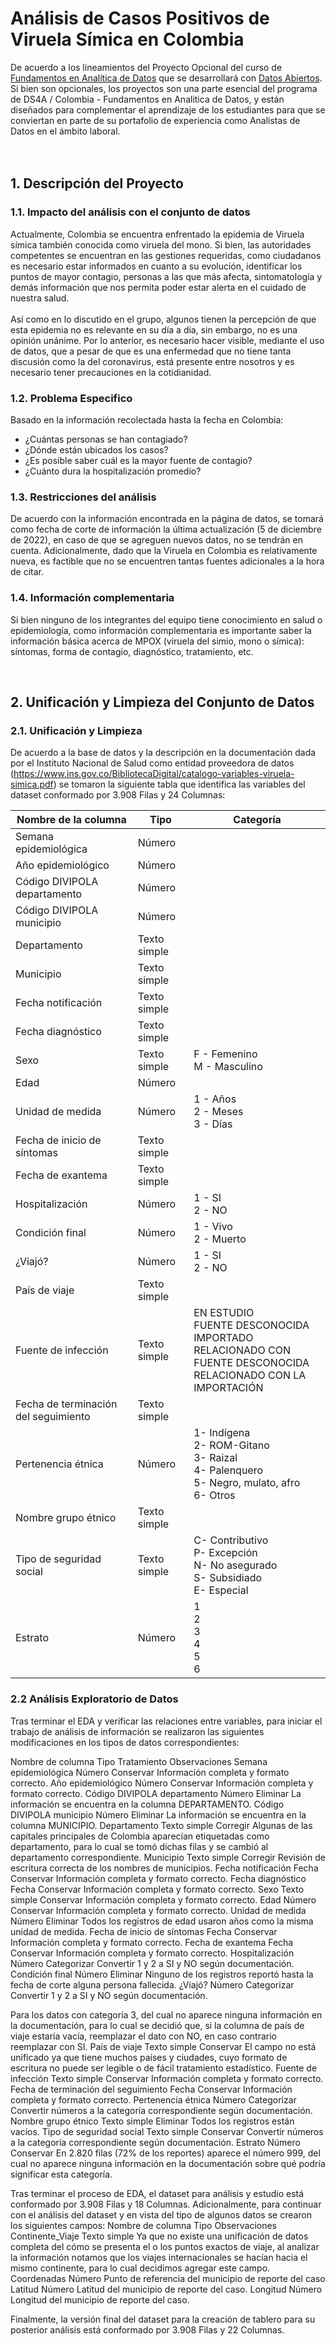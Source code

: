 # Análisis de Casos Positivos de Viruela Símica en Colombia
De acuerdo a los lineamientos del Proyecto Opcional del curso de [Fundamentos en Analítica de Datos](https://www.correlation-one.com/es-co/data-science-for-all-colombia) que se desarrollará con [Datos Abiertos](https://www.datos.gov.co/). Si bien son opcionales, los proyectos son una parte esencial del programa de DS4A / Colombia - Fundamentos en Analitica de Datos, y están diseñados para complementar el aprendizaje de los estudiantes para que se conviertan en parte de su portafolio de experiencia como Analistas de Datos en el ámbito laboral.
<br/>
<br/>
<br/>

## 1. Descripción del Proyecto

### 1.1. Impacto del análisis con el conjunto de datos
Actualmente, Colombia se encuentra enfrentado la epidemia de Viruela símica también conocida como viruela del mono. Si bien, las autoridades competentes se encuentran en las gestiones requeridas, como ciudadanos es necesario estar informados en cuanto a su evolución, identificar los puntos de mayor contagio, personas a las que más afecta, sintomatología y demás información que nos permita poder estar alerta en el cuidado de nuestra salud.  
<br/>
Así como en lo discutido en el grupo, algunos tienen la percepción de que esta epidemia no es relevante en su día a día, sin embargo, no es una opinión unánime. Por lo anterior, es necesario hacer visible, mediante el uso de datos, que a pesar de que es una enfermedad que no tiene tanta discusión como la del coronavirus, está presente entre nosotros y es necesario tener precauciones en la cotidianidad.

### 1.2. Problema Especifico 
Basado en la información recolectada hasta la fecha en Colombia:
- ¿Cuántas personas se han contagiado?
- ¿Dónde están ubicados los casos?
- ¿Es posible saber cuál es la mayor fuente de contagio?
- ¿Cuánto dura la hospitalización promedio? 

### 1.3.  Restricciones del análisis  
De acuerdo con la información encontrada en la página de datos, se tomará como fecha de corte de información la última actualización (5 de diciembre de 2022), en caso de que se agreguen nuevos datos, no se tendrán en cuenta. Adicionalmente, dado que la Viruela en Colombia es relativamente nueva, es factible que no se encuentren tantas fuentes adicionales a la hora de citar.

### 1.4.  Información complementaria  
Si bien ninguno de los integrantes del equipo tiene conocimiento en salud o epidemiología, como información complementaria es importante saber la información básica acerca de MPOX (viruela del simio, mono o símica): síntomas, forma de contagio, diagnóstico, tratamiento, etc. 

<br/>

## 2. Unificación y Limpieza del Conjunto de Datos

### 2.1. Unificación y Limpieza
De acuerdo a la base de datos y la descripción en la documentación dada por el Instituto Nacional de Salud como entidad proveedora de datos (https://www.ins.gov.co/BibliotecaDigital/catalogo-variables-viruela-simica.pdf) se tomaron la siguiente tabla que identifica las variables del dataset conformado por 3.908 Filas y 24 Columnas:

| Nombre de la columna | Tipo                                                               | Categoría         |
| ----------------- | ------------------------------------------------------------------ | -------------------- |
| Semana epidemiológica	| Número | |
| Año epidemiológico | Número | |
| Código DIVIPOLA departamento | Número | |
| Código DIVIPOLA municipio	| Número | |
| Departamento | Texto simple | |	
| Municipio	| Texto simple | |	
| Fecha notificación | Texto simple | |	
| Fecha diagnóstico	| Texto simple | |	
| Sexo | Texto simple	| F - Femenino <br/> M - Masculino |
| Edad | Número | |
| Unidad de medida | Número | 1 - Años <br/> 2 - Meses <br/> 3 - Días |
| Fecha de inicio de síntomas	| Texto simple | |	
| Fecha de exantema	| Texto simple | |	
| Hospitalización	| Número | 1 - SI <br/> 2 - NO |
| Condición final	| Número | 1 - Vivo <br/> 2 - Muerto |
| ¿Viajó?	| Número | 1 - SI <br/> 2 - NO |
| País de viaje	| Texto simple | |	
| Fuente de infección	| Texto simple | EN ESTUDIO <br/> FUENTE DESCONOCIDA IMPORTADO <br/> RELACIONADO CON FUENTE DESCONOCIDA <br/> RELACIONADO CON LA IMPORTACIÓN |
| Fecha de terminación del seguimiento | Texto simple | |	
| Pertenencia étnica | Número | 1- Indígena <br/> 2- ROM-Gitano <br/> 3- Raizal <br/> 4- Palenquero <br/> 5- Negro, mulato, afro <br/> 6- Otros |
| Nombre grupo étnico	| Texto simple | |	
| Tipo de seguridad social | Texto simple | C- Contributivo <br/> P- Excepción <br/> N- No asegurado <br/> S- Subsidiado <br/> E- Especial |
| Estrato	| Número | 1 <br/> 2 <br/> 3 <br/> 4 <br/> 5 <br/> 6 |

### 2.2 Análisis Exploratorio de Datos 
Tras terminar el EDA y verificar las relaciones entre variables, para iniciar el trabajo de análisis de información se realizaron las siguientes modificaciones en los tipos de datos correspondientes: 

Nombre de columna	Tipo	Tratamiento	Observaciones
Semana epidemiológica	Número	Conservar	Información completa y formato correcto.
Año epidemiológico	Número	Conservar	Información completa y formato correcto.
Código DIVIPOLA departamento	Número	Eliminar	La información se encuentra en la columna DEPARTAMENTO.
Código DIVIPOLA municipio	Número	Eliminar	La información se encuentra en la columna MUNICIPIO.
Departamento	Texto simple	Corregir	Algunas de las capitales principales de Colombia aparecían etiquetadas como departamento, para lo cual se tomó dichas filas y se cambió al departamento correspondiente.
Municipio	Texto simple	Corregir	Revisión de escritura correcta de los nombres de municipios.
Fecha notificación	Fecha	Conservar	Información completa y formato correcto.
Fecha diagnóstico	Fecha	Conservar	Información completa y formato correcto.
Sexo	Texto simple	Conservar	Información completa y formato correcto.
Edad	Número	Conservar	Información completa y formato correcto.
Unidad de medida	Número	Eliminar	Todos los registros de edad usaron años como la misma unidad de medida.
Fecha de inicio de síntomas	Fecha	Conservar	Información completa y formato correcto.
Fecha de exantema	Fecha	Conservar	Información completa y formato correcto.
Hospitalización	Número	Categorizar	Convertir 1 y 2 a SI y NO según documentación.
Condición final	Número	Eliminar	Ninguno de los registros reportó hasta la fecha de corte alguna persona fallecida.
¿Viajó?	Número	Categorizar	Convertir 1 y 2 a SI y NO según documentación.

Para los datos con categoría 3, del cual no aparece ninguna información en la documentación, para lo cual se decidió que, si la columna de país de viaje estaría vacía, reemplazar el dato con NO, en caso contrario reemplazar con SI.
País de viaje	Texto simple	Conservar	El campo no está unificado ya que tiene muchos países y ciudades, cuyo formato de escritura no puede ser legible o de fácil tratamiento estadístico.
Fuente de infección	Texto simple	Conservar	Información completa y formato correcto.
Fecha de terminación del seguimiento	Fecha	Conservar	Información completa y formato correcto.
Pertenencia étnica	Número	Categorizar	Convertir números a la categoría correspondiente según documentación.
Nombre grupo étnico	Texto simple	Eliminar	Todos los registros están vacíos.
Tipo de seguridad social	Texto simple	Conservar	Convertir números a la categoría correspondiente según documentación.
Estrato	Número	Conservar	En 2.820 filas (72% de los reportes) aparece el número 999, del cual no aparece ninguna información en la documentación sobre qué podría significar esta categoría.

Tras terminar el proceso de EDA, el dataset para análisis y estudio está conformado por 3.908 Filas y 18 Columnas. Adicionalmente, para continuar con el análisis del dataset y en vista del tipo de algunos datos se crearon los siguientes campos:
Nombre de columna	Tipo	Observaciones
Continente_Viaje	Texto simple	Ya que no existe una unificación de datos completa del cómo se presenta el o los puntos exactos de viaje, al analizar la información notamos que los viajes internacionales se hacían hacia el mismo continente, para lo cual decidimos agregar este campo.
Coordenadas	Número	Punto de referencia del municipio de reporte del caso
Latitud	Número	Latitud del municipio de reporte del caso.
Longitud	Número	Longitud del municipio de reporte del caso.

Finalmente, la versión final del dataset para la creación de tablero para su posterior análisis está conformado por 3.908 Filas y 22 Columnas.
